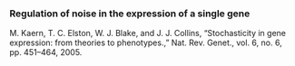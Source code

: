 ### Regulation of noise in the expression of a single gene

M. Kaern, T. C. Elston, W. J. Blake, and J. J. Collins, “Stochasticity in gene expression: from theories to phenotypes.,” Nat. Rev. Genet., vol. 6, no. 6, pp. 451–464, 2005.
